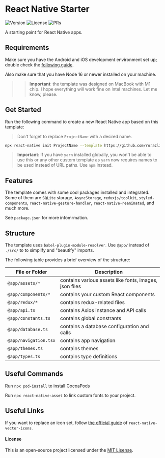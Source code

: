 # React Native Starter

![Version](https://img.shields.io/github/package-json/v/rorazliev/react-native-starter) ![License](https://img.shields.io/github/license/rorazliev/react-native-starter) ![PRs](https://img.shields.io/badge/PRs-welcome-brightgreen)

A starting point for React Native apps.

## Requirements

Make sure you have the Android and iOS development environment set up; double check the [following guide](https://reactnative.dev/docs/next/environment-setup).

Also make sure that you have Node 16 or newer installed on your machine.

>> **Important**: the template was designed on MacBook with M1 chip. I hope everything will work fine on Intel machines. Let me know, please.

## Get Started

Run the following command to create a new React Native app based on this template:

> Don't forget to replace `ProjectName` with a desired name.

```sh
npx react-native init ProjectName --template https://github.com/rorazliev/react-native-starter.git
```

> **Important**: If you have `yarn` installed globally, you won't be able to use this or any other custom template as `yarn` now requires names to be used instead of URL paths. Use `npm` instead.

## Features

The template comes with some cool packages installed and integrated. Some of them are `SQLite` storage, `AsyncStorage`, `reduxjs/toolkit`, `styled-components`, `react-native-gesture-handler`, `react-native-reanimated`, and much more.

See `package.json` for more infomrmation.

## Structure

The template uses `babel-plugin-module-resolver`. Use `@app/` instead of `./src/` to to simplify and "beautify" imports.

The following table provides a brief overview of the structure:

| File or Folder | Description |
|----------------|-------------|
| `@app/assets/*` | contains various assets like fonts, images, json files |
| `@app/components/*` | contains your custom React components |
| `@app/redux/*` | contains redux-related files |
| `@app/api.ts` | contains Axios instance and API calls |
| `@app/constants.ts` | contains global constrants |
| `@app/database.ts` | contains a database configuration and calls |
| `@app/navigation.tsx` | contains app navigation |
| `@app/themes.ts` | contains themes |
| `@app/types.ts` | contains type definitions |

## Useful Commands

Run `npx pod-install` to install CocoaPods

Run `npx react-native-asset` to link custom fonts to your project.

## Useful Links

If you want to replace an icon set, follow [the official guide](https://www.npmjs.com/package/react-native-vector-icons) of `react-native-vector-icons`.

#### License

This is an open-source project licensed under the [MIT Lisense](LICENSE).
